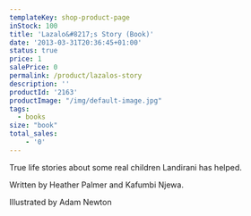 ```yaml
---
templateKey: shop-product-page
inStock: 100
title: 'Lazalo&#8217;s Story (Book)'
date: '2013-03-31T20:36:45+01:00'
status: true
price: 1
salePrice: 0
permalink: /product/lazalos-story
description: ''
productId: '2163'
productImage: "/img/default-image.jpg"
tags:
  - books
size: "book"
total_sales:
    - '0'
---
```

True life stories about some real children Landirani has helped.

Written by Heather Palmer and Kafumbi Njewa.

Illustrated by Adam Newton